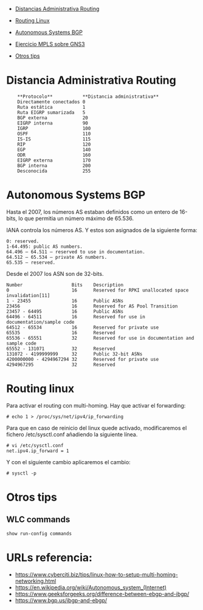 
- [Distancias Administrativa Routing](#distancia-administrativa-routing)

- [Routing Linux](#routing-linux)

- [Autonomous Systems BGP](#autonomous-systems-bgp)

- [Ejercicio MPLS sobre GNS3](./routing-ejercicio-mpls-sobre-gns3.md)

- [Otros tips](#otros-tips)

# Distancia Administrativa Routing

        **Protocolo**	        **Distancia administrativa**
        Directamente conectados	0
        Ruta estática	        1
        Ruta EIGRP sumarizada	5
        BGP externa	            20
        EIGRP interna	        90
        IGRP	                100
        OSPF	                110
        IS-IS	                115
        RIP	                    120
        EGP	                    140
        ODR	                    160
        EIGRP externa	        170
        BGP interna	            200
        Desconocida	            255

# Autonomous Systems BGP

Hasta el 2007, los números AS estaban definidos como un entero de 16-bits, lo que permitia un número máximo de 65.536.

IANA controla los números AS. Y estos son asignados de la siguiente forma:

    0: reserved.
    1-64.495: public AS numbers.
    64.496 – 64.511 – reserved to use in documentation.
    64.512 – 65.534 – private AS numbers.
    65.535 – reserved.

Desde el 2007 los ASN son de 32-bits.

    Number	                Bits	Description	
    0	                    16	    Reserved for RPKI unallocated space invalidation[11]
    1 - 23455	            16	    Public ASNs	
    23456	                16	    Reserved for AS Pool Transition	
    23457 - 64495	        16	    Public ASNs	
    64496 - 64511	        16	    Reserved for use in documentation/sample code	
    64512 - 65534	        16	    Reserved for private use	
    65535	                16	    Reserved	
    65536 - 65551	        32	    Reserved for use in documentation and sample code	
    65552 - 131071	        32	    Reserved	
    131072 - 4199999999     32	    Public 32-bit ASNs	
    4200000000 - 4294967294	32	    Reserved for private use	
    4294967295	            32	    Reserved	



# Routing linux

Para activar el routing con multi-homing. Hay que activar el forwarding:

    # echo 1 > /proc/sys/net/ipv4/ip_forwarding

Para que en caso de reinicio del linux quede activado, modificaremos el fichero /etc/sysctl.conf añadiendo la siguiente línea.

    # vi /etc/sysctl.conf
    net.ipv4.ip_forward = 1

Y con el siguiente cambio aplicaremos el cambio:

    # sysctl -p


# Otros tips

## WLC commands

    show run-config commands
    
# URLs referencia:
- https://www.cyberciti.biz/tips/linux-how-to-setup-multi-homing-networking.html
- https://en.wikipedia.org/wiki/Autonomous_system_(Internet)
- https://www.geeksforgeeks.org/difference-between-ebgp-and-ibgp/
- https://www.bgp.us/ibgp-and-ebgp/


